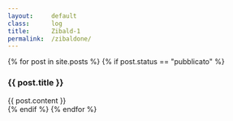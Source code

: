 ```yaml
---
layout:     default
class:      log
title:      Zibald-1
permalink:  /zibaldone/
---
```


<section class="elenco post">
    {% for post in site.posts %}
        {% if post.status == "pubblicato" %}
            <div class="faq">
                <h3>{{ post.title }}</h3>
                {{ post.content }}
            </div>
        {% endif %}
    {% endfor %}
</section>
